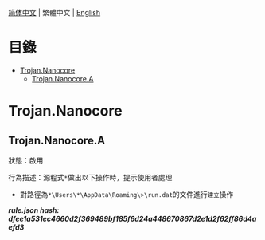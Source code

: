 


  
[简体中文](README.md) | 繁體中文 | [English](README_en_us.md)  
  

目錄
==

* [Trojan.Nanocore](#trojannanocore)
	* [Trojan.Nanocore.A](#trojannanocorea)

# Trojan.Nanocore

## Trojan.Nanocore.A
  
狀態：啟用

行為描述：源程式`*`做出以下操作時，提示使用者處理
- 對路徑為`*\Users\*\AppData\Roaming\>\run.dat`的文件進行`建立`操作
  
***rule.json hash: dfee1a531ec4660d2f369489bf185f6d24a448670867d2e1d2f62ff86d4aefd3***